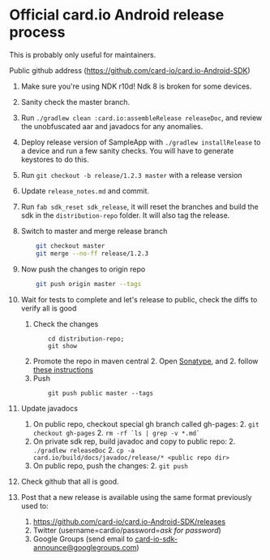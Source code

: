 # Official card.io Android release process 

This is probably only useful for maintainers.

Public github address (https://github.com/card-io/card.io-Android-SDK)

1. Make sure you're using NDK r10d!  Ndk 8 is broken for some devices.  

1. Sanity check the master branch.  

1. Run `./gradlew clean :card.io:assembleRelease releaseDoc`, and review the unobfuscated aar and javadocs for any anomalies.
 
1. Deploy release version of SampleApp with `./gradlew installRelease` to a device and run a few sanity checks.  You will have to generate keystores to do this.

1. Run `git checkout -b release/1.2.3 master` with a release version

1. Update `release_notes.md` and commit.

1. Run `fab sdk_reset sdk_release`, it will reset the branches and build the sdk in the `distribution-repo` folder.  It will also tag the release.

1. Switch to master and merge release branch
	```bash
	    git checkout master
	    git merge --no-ff release/1.2.3
	```

1. Now push the changes to origin repo
	```bash
	    git push origin master --tags
	```

1. Wait for tests to complete and let's release to public, check the diffs to verify all is good
	1. Check the changes
		```
		    cd distribution-repo;
		    git show
		```
	2. Promote the repo in maven central
	    2. Open [Sonatype](https://oss.sonatype.org/), and
	    2. follow [these instructions](http://central.sonatype.org/pages/releasing-the-deployment.html)
	3. Push
		```
		    git push public master --tags
		```

1. Update javadocs
	1. On public repo, checkout special gh branch called gh-pages:
		2. `git checkout gh-pages`
		2. ``` rm -rf `ls | grep -v *.md` ```
	1. On private sdk rep, build javadoc and copy to public repo:
		2. `./gradlew releaseDoc`
		2. `cp -a card.io/build/docs/javadoc/release/* <public repo dir>`
	1. On public repo, push the changes:
		2. `git push` 

1. Check github that all is good.

1. Post that a new release is available using the same format previously used to:
	1. https://github.com/card-io/card.io-Android-SDK/releases
	2. Twitter (username=cardio/password=_ask for password_)
	3. Google Groups (send email to card-io-sdk-announce@googlegroups.com) 
